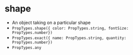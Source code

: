 # shape

- An object taking on a particular shape
- `PropTypes.shape({ color: PropTypes.string, fontSize: PropTypes.number})`
- `PropTypes.exact({ name: PropTypes.string, quantity: PropTypes.number})`
- `PropTypes.any`
